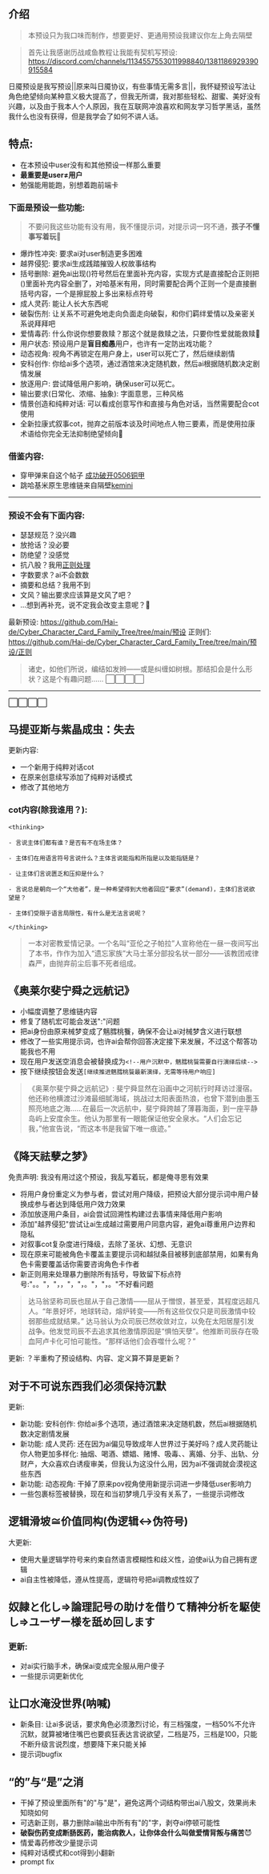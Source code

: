 
## 介绍

> 本预设只为我口味而制作，想要更好、更通用预设我建议你左上角去隔壁

> 首先让我感谢历战咸鱼教程让我能有契机写预设: https://discord.com/channels/1134557553011998840/1381186929390915584

日魇预设是我写预设||原来叫日魇协议，有些事情无需多言||，我怀疑预设写法让角色绝望倾向某种意义极大提高了，但我无所谓，我对那些轻松、甜蜜、美好没有兴趣，以及由于我本人个人原因，我在互联网冲浪喜欢和网友学习哲学黑话，虽然我什么也没有获得，但是我学会了如何不讲人话。
## 特点: 

- 在本预设中user没有和其他预设一样那么重要
- **最重要是user≠用户**
- 勉强能用能跑，别想着跑前端卡
### 下面是预设一些功能: 

> 不要问我这些功能有没有用，我不懂提示词，对提示词一窍不通，**孩子不懂事写着玩🤣**

- 爆炸性冲突: 要求ai对user制造更多困难
- 越界侵犯: 要求ai生成践踏摧毁人权故事结构
- 括号删除: 避免ai出现()符号然后在里面补充内容，实现方式是直接配合正则把()里面补充内容全删了，对哈基米有用，同时需要配合两个正则一个是直接删括号内容，一个是擦屁股上多出来标点符号
- 成人灵药: 能让人长大东西呢
- 破裂伤剂: 让关系不可避免地走向负面走向破裂，和你们羁绊爱情以及亲密关系说拜拜吧
- 爱情毒药: 什么你说你想要救赎？那这个就是救赎之法，只要你性爱就能救赎🤣
- 用户状态: 预设用户是**盲目痴愚**用户，也许有一定防出戏功能？
- 动态视角: 视角不再锁定在用户身上，user可以死亡了，然后继续剧情
- 安科创作: 你给ai多个选项，通过酒馆来决定随机数，然后ai根据随机数决定剧情发展
- 放逐用户: 尝试降低用户影响，确保user可以死亡。
- 输出要求(日常化、浓缩、抽象): 字面意思，三种风格
- 情景创造和纯粹对话: 可以看成创意写作和直接与角色对话，当然需要配合cot使用
- 全新拉康式叙事cot，抛弃之前版本谈及时间地点人物三要素，而是使用拉康术语给你完全无法抑制绝望倾向🤣


### 借鉴内容: 
- 穿甲弹来自这个帖子 [成功破开0506铜甲](https://discord.com/channels/1134557553011998840/1377528910379483146) 
- 跳哈基米原生思维链来自隔壁[kemini](https://discord.com/channels/1134557553011998840/1339853575295209482)
--- 

### 预设不会有下面内容: 
- 瑟瑟规范？没兴趣
- 放抢话？没必要
- 防绝望？没感觉
- 抗八股？我用[正则处理](https://discord.com/channels/1291925535324110879/1368365317742526634)
- 字数要求？ai不会数数
- 摘要和总结？我用不到
- 文风？输出要求应该算是文风了吧？
- ...想到再补充，说不定我会改变主意呢？🤣

最新预设: https://github.com/Hai-de/Cyber_Character_Card_Family_Tree/tree/main/预设
正则们: https://github.com/Hai-de/Cyber_Character_Card_Family_Tree/tree/main/预设/正则


> 诸史，如他们所说，编结如发辫——或是纠缠如树根。那结扣会是什么形状？这是个有趣问题……
⬜⬜⬜⬜
---
⬜⬜⬜⬜
## 马提亚斯与紫晶成虫：失去
更新内容: 
- 一个新用于纯粹对话cot
- 在原来创意续写添加了纯粹对话模式
- 修改了其他地方
### cot内容(除我谁用？): 
```
<thinking>

- 言说主体们都有谁？是否有不在场主体？

- 主体们在用语言符号言说什么？主体言说能指和所指是以及能指链是？

- 让主体们言说匮乏和压抑是什么？

- 言说总是朝向一个“大他者”，是一种希望得到大他者回应“要求”(demand)，主体们言说欲望是？

- 主体们受限于语言局限性，有什么是无法言说呢？

</thinking>
```

> 一本对密教爱情记录。一个名叫“亚伦之子帕拉”人宣称他在一昼一夜间写出了本书，作作为加入“遗忘家族”大马士革分部投名状一部分——该教团戒律森严，由抛弃前尘后事不死者组成。



## 《奥莱尔斐宁舜之远航记》
- 小幅度调整了思维链内容
- 修复了随机宏可能会发送":"问题
- 把ai身份由原来械梦变成了魑膤桃餮，确保不会让ai对械梦含义进行联想
- 修改了一些实用提示词，也许ai会帮你回答决定接下来发展，不过这个帮答功能我也不用
- 现在用户发送空消息会被替换成为`<!--用户沉默中，魑膤桃餮需要自行演绎后续-->`
- 按下继续按钮会发送`[继续推进魑膤桃餮最新演绎，无需等待用户响应]`

> 《奥莱尔斐宁舜之远航记》: 斐宁舜显然在沿画中之河航行时拜访过漫宿。他还称他横渡过沙滩最细腻海域，挑战过太阳表面热浪，也曾下潜到由墨玉照亮地底之海……在最后一次远航中，斐宁舜跨越了薄暮海面，到一座平静岛屿上安度余生。他认为那里有一眼能保证他安全泉水。“人们会忘记我，”他宣告说，“而这本书是我留下唯一痕迹。”


## 《降天祛孽之梦》
免责声明: 我没有用过这个预设，我乱写着玩，都是俺寻思有效果
- 将用户身份重定义为参与者，尝试对用户降级，把预设大部分提示词中用户替换成参与者达到降低用户效力效果
- 添加放逐用户条目，ai会尝试回溯性构建过去事情来降低用户影响
- 添加"越界侵犯"尝试让ai生成越过需要用户同意内容，避免ai尊重用户边界和隐私
- 对叙事cot复杂度进行降级，去除了圣状、幻想、无意识
- 现在原来可能被角色卡覆盖主要提示词和越狱条目被移到底部禁用，如果有角色卡需要覆盖话你需要咨询角色卡作者
- 新正则用来处理暴力删除所有括号，导致留下标点符号:"。。"，"，，"，"，。"，"，。"不好看问题


> 达马翁坚称司辰也屈从于自己激情——屈从于憎恨，甚至爱，其程度远超凡人。“年景好坏，地球转动，熔炉转变——所有这些仅仅只是司辰激情中较弱那些成就结果。”
> 达马翁认为众司辰已然收敛对立，以免在太阳居屋引发战争。他发觉司辰不去追求其他激情原因是“惧怕天孽”。他推断司辰存在吸血阿卢卡化可怕可能性。“那样话他们会吞噬什么呢？”


更新: ？半重构了预设结构、内容、定义算不算是更新？


## 对于不可说东西我们必须保持沉默

更新: 
- 新功能: 安科创作: 你给ai多个选项，通过酒馆来决定随机数，然后ai根据随机数决定剧情发展
- 新功能: 成人灵药: 还在因为ai偏见导致成年人世界过于美好吗？成人灵药能让你人物更加多样化: 抽烟、喝酒、嫖娼、赌博、吸毒、、离婚、分手、出轨、分财产，大众喜欢白诱瘦审美，但我认为这没什么用，因为ai不强调就会漠视这些东西
- 新功能: 动态视角: 干掉了原来pov视角使用新提示词进一步降低user影响力
- 一些包裹标签被替换，现在和当初梦境几乎没有关系了，一些提示词修改

## 逻辑滑坡≅价值同构(伪逻辑↔伪符号)
大更新: 
- 使用大量逻辑学符号来约束自然语言模糊性和歧义性，迫使ai认为自己拥有逻辑
- ai自主性被降低，遵从性提高，逻辑符号把ai调教成性奴了

## 奴隷と化し⇒論理記号の助けを借りて精神分析を駆使し⇒ユーザー様を舐め回します
### 更新: 
- 对ai实行脑手术，确保ai变成完全服从用户傻子
- 一些提示词更新优化


## 让口水淹没世界(呐喊)
- 新条目: 让ai多说话，要求角色必须激烈讨论，有三档强度，一档50%不允许沉默，就算被堵住嘴巴也要疯狂表达言说欲望，二档是75，三档是100，只能不断升级言说烈度，想要降下来只能关掉
- 提示词bugfix

## “的”与“是”之消
- 干掉了预设里面所有"的"与"是"，避免这两个词结构带出ai八股文，效果尚未知晓如何
- 可选新正则，暴力删除ai输出中所有有"的"字，剥夺ai停顿可能性
- **破裂伤药变成断肠医药，能治病救人，让你体会什么叫做爱情背叛与痛苦**😈
- 情爱毒药修改少量提示词
- 纯粹对话模式和cot得到小翻新
- prompt fix